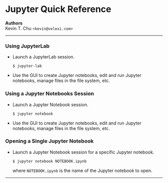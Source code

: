 Jupyter Quick Reference
=======================

__Authors__  
Kevin T. Chu `<kevin@velexi.com>`

------------------------------------------------------------------------------

### Using JupyterLab

* Launch a JupyterLab session.

  ```shell
  $ jupyter-lab
  ```

* Use the GUI to create Jupyter notebooks, edit and run Jupyter notebooks,
  manage files in the file system, etc.

### Using a Jupyter Notebooks Session

* Launch a Jupyter Notebook session.

  ```shell
  $ jupyter notebook
  ```

* Use the GUI to create Jupyter notebooks, edit and run Jupyter notebooks,
  manage files in the file system, etc.

### Opening a Single Jupyter Notebook

* Launch a Jupyter Notebook session for a specific Jupyter notebook.

  ```shell
  $ jupyter notebook NOTEBOOK.ipynb
  ```

  where `NOTEBOOK.ipynb` is the name of the Jupyter notebook to open.

------------------------------------------------------------------------------
